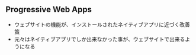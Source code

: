 ## Progressive Web Apps

* ウェブサイトの機能が、インストールされたネイティブアプリに近づく改善策
* 元々はネイティブアプリでしか出来なかった事が、ウェブサイトで出来るようになる
